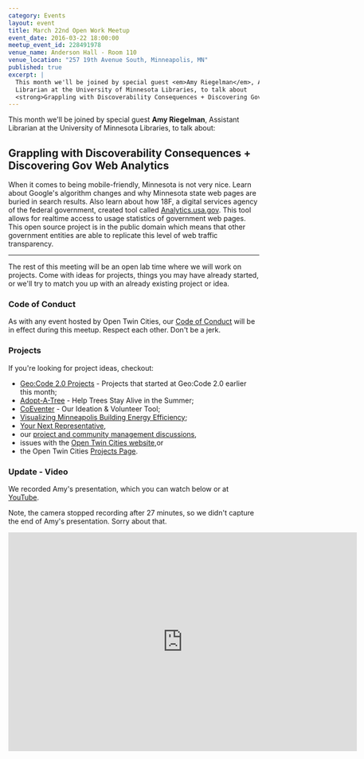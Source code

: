 ```yaml
---
category: Events
layout: event
title: March 22nd Open Work Meetup
event_date: 2016-03-22 18:00:00
meetup_event_id: 228491978
venue_name: Anderson Hall - Room 110 
venue_location: "257 19th Avenue South, Minneapolis, MN"
published: true 
excerpt: |
  This month we'll be joined by special guest <em>Amy Riegelman</em>, Assistant
  Librarian at the University of Minnesota Libraries, to talk about
  <strong>Grappling with Discoverability Consequences + Discovering Gov Web Analytics</strong>.
---
```


This month we'll be joined by special guest **Amy Riegelman**, Assistant
Librarian at the University of Minnesota Libraries, to talk about:

## Grappling with Discoverability Consequences + Discovering Gov Web Analytics

When it comes to being mobile-friendly, Minnesota is not very nice. Learn about
Google's algorithm changes and why Minnesota state web pages are buried in
search results. Also learn about how 18F, a digital services agency of the
federal government, created tool called [Analytics.usa.gov](http://analytics.usa.gov/).
This tool allows for realtime access to usage statistics of government web
pages. This open source project is in the public domain which means that other
government entities are able to replicate this level of web traffic
transparency.

---

The rest of this meeting will be an open lab time where we will work on
projects. Come with ideas for projects, things you may have already started, or
we'll try to match you up with an already existing project or idea.

### Code of Conduct

As with any event hosted by Open Twin Cities, our [Code of Conduct](/about/code-of-conduct/) 
will be in effect during this meetup. Respect each other. Don't be a jerk.

### Projects

If you're looking for project ideas, checkout: 

- [Geo:Code 2.0 Projects](/2016/03/11/geocode-2-projects/) - Projects that started at Geo:Code 2.0 earlier this month;
- [Adopt-A-Tree](https://github.com/ballPointPenguin/adopt-a-tree) - Help Trees Stay Alive in the Summer;
- [CoEventer](https://github.com/campuscodefest/ccf) - Our Ideation & Volunteer Tool;
- [Visualizing Minneapolis Building Energy Efficiency](https://groups.google.com/forum/#!topic/twin-cities-brigade/fCqgHHATNw8);
- [Your Next Representative](https://groups.google.com/forum/#!topic/twin-cities-brigade/SbX4B_Fhp7w),
- our [project and community management discussions](http://bit.ly/manageOTC),
- issues with the [Open Twin Cities website](https://github.com/OpenTwinCities/opentwincities.github.com),or 
- the Open Twin Cities [Projects Page](/projects).

### Update - Video

We recorded Amy's presentation, which you can watch below or at [YouTube](https://youtu.be/_NGl2SW2q3A).

Note, the camera stopped recording after 27 minutes, so we didn't capture the
end of Amy's presentation. Sorry about that.

<iframe width="700" height="440" src="https://www.youtube.com/embed/_NGl2SW2q3A" frameborder="0" allowfullscreen></iframe>
